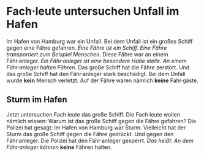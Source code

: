 # Fach·leute untersuchen Unfall im Hafen

Im Hafen von Hamburg war ein Unfall. Bei dem Unfall ist ein großes Schiff gegen eine Fähre gefahren. 
*Eine Fähre ist ein Schiff.* 
*Eine Fähre transportiert zum Beispiel Menschen.* Diese Fähre war an einem Fähr·anleger. 
*Ein Fähr·anleger ist eine besondere Halte·stelle.* 
*An einem Fähr·anleger halten Fähren.* Das große Schiff hat die Fähre zerstört. Und das große Schiff hat den Fähr·anleger stark beschädigt. Bei dem Unfall wurde **kein** Mensch verletzt. Auf der Fähre waren nämlich **keine** Fahr·gäste. 

## Sturm im Hafen
Jetzt untersuchen Fach·leute das große Schiff. Die Fach·leute wollen nämlich wissen: Warum ist das große Schiff gegen die Fähre gefahren? Die Polizei hat gesagt: Im Hafen von Hamburg war Sturm. Vielleicht hat der Sturm das große Schiff gegen die Fähre gedrückt. Und gegen den Fähr·anleger. Die Polizei hat den Fähr·anleger gesperrt. *Das heißt:* 
*An dem Fähr·anleger können* **keine** Fähren halten. 
